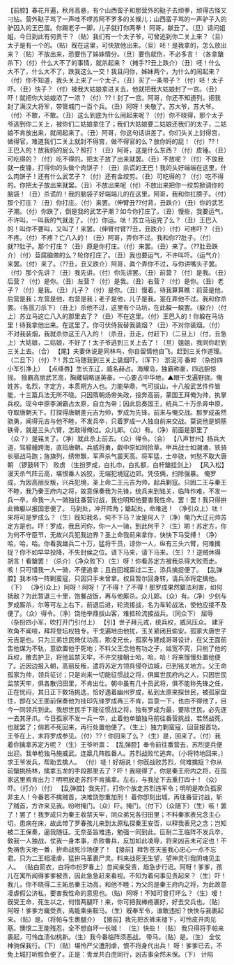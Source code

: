 <!-- { "loadSidebar": true } -->
【前腔】春花开遍，秋月高悬，有个山西蛮子和那营外的鞑子去顽拳，顽得古怪又刁钻。营外鞑子骂了一声哇不啰苏阿不罗多的关猴儿；山西蛮子骂的一声驴子入的驴囚入的王巴蛋。你踢老子一脚，儿子就打你两拳！
阿哥，献丑了。（旦）请问姐姐，今日到此有何贵干？（贴）我们有一个太子爷，可曾逃到你二关上来？（旦）太子是有一个的。（贴）旣在这里，可快放他出来。（旦）呸！是我拿的，怎么放出来？（贴）不放出来，恐要伤了姊妹情分。（旦）要伤就伤，不必多言！（各拿鎗杀下）（付）什么大不了的事情，就杀起来？（摊手??丑上跌介）（丑）呸！什么大不了，什么大不了，跌我这么一交！我且问你，姊妹两个，为什么的闹起来？（付）你不知道，我头关上来了一个太子。（丑）买了一条带子？（付）呸！太子吓。（丑）快子？（付）被我大姑娘拿进关去，他就把我大姑娘封了一宫。（丑）吓！就把你大姑娘浓了一浓？（付）??！封了一宫。阿哥，你还不知道列，把我封了满汉大将军，带管城门一百个兵。（丑）阿呀！失敬了。苏大爷，苏大爷。（付）不敢，不敢。（丑）这么到底为什么闹起来呢？（付）你不晓得，那个太子爷逃到你二关上，被你们二姑娘拿住了；我们大姑娘要二姑娘还我们的太子，二姑娘不肯放出来，就闹起来了。（丑）阿哥，你这句话讲差了。你们头关上封得宫，做得官，难道我们二关上就封不得宫，做不得官的么？放你妈的屁！（付）??！王巴入的！放我妈的屁么？照打！（丑）阿哥，这是什么东西？（付）皮锤。（丑）可吃得的？（付）吃不得的。把太子放了出来就罢。（丑）不放呢？（付）不放我就一皮锤，打得你的头做个肉饼子！（丑）杀谎的王巴！我的头好端端在这里，什么肉饼子！还有什么武艺子？（付）还有金绞剪。（丑）可吃得的？（付）吃不得的。你把太子放出来就罢。（丑）不放出来呢（付）不放出来把你一绞剪掀调你的脑袋！（丑）杀谎的！我的脑袋子好端端儿的在这里。阿哥，我和你扛膀子。（付）那个打庄？（丑）你打庄。（付）来罢。（伸臂丑??付背，丑跌介）（丑）你的武艺子潮。（付）你跌了，倒是我的武艺子潮？如今你打庄了。（丑）慢些，我要运气，不许叫，一叫我的气就走了。（付）你运。呔！苏立马运完了么？（丑）王巴入的！叫你不要叫，又叫了！来罢。（伸臂付臂??丑，丑跌介）（付）可疼吓？（丑）不疼。（付）不疼？亡八入的！（丑）阿哥，弄你不过。我和你??肚子。（付）就??肚子。那个打庄？（丑）原是你打庄。（付）来罢。（丑）来了。（??肚丑跌介）（付）荳腐脑做的么？轮你打庄了。（丑）我也要运气，不许叫吓。（运气介）来罢。（付）来了。（??丑，丑又跌介）阿哥，眞个弄你不过，与你讲嘴头子罢。（付）那个先讲？（丑）我先讲。（付）你先讲罢。（丑）前营？（付）是我。（丑）后营？（付）是你。（丑）左营？（付）是我。（丑）右营？（付）是你。（丑）老子？（付）是我。（丑）儿子？（付）是你。（丑）慢着，待我算算瞧：前营是他，后营是我；左营是他，右营是我；老子是他，儿子是我。寔在弄他不过。我和你杀罢。（各拔刀杀下）（丑上）杀他不过，这里有个马坊，在此躱一躱罢。（躱介）（付上）苏立马这亡八入的那里去了？（丑）不在这里。（付）王巴入的！你躱在马坊里！待我拿他出来。在这里了。你可伏侍我替我装烟？（丑）不对你装烟。（付）不对我装烟，我就杀你这王八入的！（杀丑，丑走，付赶下）（二旦上）（付，丑急上）大姑娘，二姑娘，不好了！太子爷逃到三关上去了！（旦）姐姐，我同你赶到三关上去。（合）
【尾】夫妻休说是同林鸟，你自留情他自飞。赶到三关作道理。
（二旦下）（付）?！苏立马随我到三关上装烟吓。（浑下）
淤泥河
番衅
（杂扮四小军引净上）
【点绛唇】生长东辽，威名赫占。海耀岛，独霸称豪，四远胆惊摇。
独霸高丽武艺高，胸藏韬略逞英豪。一心要占中华地，▲眼干戈遍野骁。俺姓苏，名烈，字定方，本贯朔方人也。力能举鼎，气可拔山，十八般武艺件件皆能，十三篇兵法无所不晓。只因隋朝炀帝失政，投奔高丽，蒙国王拜俺为帅，执掌兵权。现今中原李渊霸占太原，自立为帝；因此启奏国王，统兵二十万杀奔中原，夺取唐朝天下。打探得唐朝差元吉为帅，罗成为先锋，前来与俺交战。那罗成虽然骁勇，闻得元吉与他不睦，不发兵卒，只着罗成一人独自前来交战。莫说他是铜筋铁骨，就是三头六臂，怎敌得俺过。众儿郞。（众）有。（净）前面是那里了（众？）是铭关了。（净）就此杀上前去。（众）得令。（合）
【八声甘州】扬兵大道，驾艨艟跨海，直捣唐朝。兵威将勇，觑中原如同拾草。甲兵战士如潮涌，铁骑长驱战马跑；旌旗列，绣带飘，军声杀气震天高。将军猛，士卒骁，何愁不取大唐朝
（锣鼓转下）
败虏
（生扮罗成，白扎巾，白扎额，白杆鎗挂剑上）
【风入松】漫天杀气阵云高，堪恨番人凶狡，无端犯境寇边郊。凭伎俩，扫除强暴。
俺罗成，为因高丽反叛，兴兵犯境，圣上命二王元吉为帅，起兵剿寇。只因二王与秦王不睦，我乃秦王府内之将，故意保奏我为先锋，统兵来到铭关，临阵作难，不发一兵一卒，命我一人一骑独往番营讨战，我也明知他要害我性命。罢！罢！我只得拚此微躯以报国恩便了。
马到处，冲开阵角；鎗起处，命难逃！
（净引众上）呔！来将可是罗成么？（生）旣知我名，何不下马？汝是何人？（净）俺乃大辽元帅苏定方是也。吓！罗成，我且问你，你一人一骑，到此何干？（生）啲！苏定方，你为何不守臣节，无故兴兵犯我边界？圣上命我前来拿你，快快下马受缚！（净）哈，哈，哈。你看我雄兵二十万，猛将千员，谅你一人，纵有三头六臂，何难擒捉？你不如早早投降，不失封侯之位。请下马来，请下马来。（生）?！逆贼休得胡言！看鎗罢！（杀介）（净众败下）（生）呀！你看苏定方被我杀得大败而走。咳！只可惜我一人一骑，不便追拿；且自回城禀过二王，添兵擒捉便了。
【乱弹腔】我本待一阵剿蛮寇，只因只手未曾拿。权且暂尔回身转，请兵添将定擒他。（下）
（净引众上）阿呀！阿呀！了不得！了不得！那罗成果然鎗法利害，如何抵敌？为此暂退三十里，饱餐战饭，再与他厮杀。众儿郞。（众）有。（净）少刻与罗成厮杀，尔等可左上右下，前退后进，轮流接战，名为车轮战法，使他应接不及便了。（众）得令。（净）饶他举鼎拔山客，难抵轮流接战兵。（同众下）
屈辱
（杂扮四小军，吹打开门引付上）
【引】世子拜元戎，统兵权，威风压众。
建牙吹角不闻喧，拜将登坛权独专。干戈遍地由他扰，玉关紧闭且偷安。孤家大唐世子元吉是也。只为三弟世民倚仗功高，欺凌兄长，孤家与建成哥哥设计，在父王面前吿他谋为不轨，意欲置他于死地；不料父王念他有功之子，姑宽不究，只削了他的兵权，散去护卫，将他监禁天牢，不许交接朝士哈，哈，哈！将来慢慢处置他便了。近因边报入朝，高丽反叛，遣将苏定方领兵侵夺边城，已到铭关地方。父王命孤家为帅，领兵征讨；只是向来一切能征惯战之将，俱属世民府内之人，只因世民监禁天牢，俱各散归田里，不肯出仕。朝中虽有几十员武将，俱不能称先锋之任，正在忧闷，其日正下敎场挑选，恰好遇着幽州罗成，私到太原来探世民，被孤家盘住，卽在父王面前保奏他为挂印先锋罗成再三不肯，旨意一下，也由不得他了，目今一同领兵到此。我想世民手下能征惯战之将，独有罗成为最，要除世民，必先逐一去其牙爪。今日孤家不发一兵一卒，止着他单鎗独马前往番营挑战，若然战死，也就罢了；倘若不死回来，再行处置他便了。（生上）独力剿蛮寇，回营报首功。王爷在上，末将罗成参见。（付）??！你回来了么？（生）是，回来了。（付）我着你擒拿苏定方呢？（生）王爷听禀：
【乱弹腔】奉令前往番营去，苏烈提兵便出迎。我单枪独马施威武。连嬴几阵胜番人。苏烈战败忙逃奔。〔小将特地回来，〕求王爷发兵，帮助去擒人。
（付）唗！好胡说！你旣战败苏烈，何难擒捉？你从前鎗挑杨林，擒拿五龙的手段那里去了？吓！我晓得了，你是秦王府内之将，在孤家这里焉肯出力？明明放走苏烈不肯擒拿。左右，与我扯下去重打四十！（众）吓。（打介）（付）
【乱弹腔】我先打，打你个放走苏烈违军令；明明是欺负孤家非主人！今番若不擒贼首，决难饶恕重加刑！
着你卽刻出城，再往番营讨战，斩了贼首，方许来见我。吩咐掩门。（众）吓。掩门。（付下）（众随下）（生）咳！罢了！罢了！我罗成只为秦王收禁天牢，同众弟兄各归田里；不料秦家表兄念主心切，患病在床，故此带了罗春孩儿来到太原私探秦王安否，以释我表兄之念；岂知被二王保奏，逼我随征。无奈圣旨难违，勉强一同到此。叵耐二王临阵不发兵卒，敎我一人独战，仗我一身本事，杀败番兵，反加如此凌辱，将来凶吉未可定也！不免祷吿天地一番，拚命战死沙场便了！
【接前】拜吿苍天鉴我心忠心一点不忘君。只为二王相凌虐，猛拚马革裹尸灵。料来战死无生望，望神灵引我阴魂见主人。
（贴白箭衣，白将巾扮罗春上）忽闻亲受责，趋急步行迟。阿呀！爹爹，孩儿在寓所闻得爹爹被责，因此急急赶来看视。不知为着何事见责起来？（生）吓！我儿，你不晓得二王妬忌秦王功高，和他不睦；为父的是秦王府内之将，为此故意凌虐假公济私，要害我性命的意思也。（贴）阿呀！不知可曾打坏么？（生）嗳！旣受王命，死生以之，何惜两腿吓！来，你可把我棒疮裹好，好去交兵也。（贴）阿呀！爹爹方纔受责，焉能乘坐鞍马。（生）旣奉军令，谁敢违抝？快快与我裹起来。（贴）是。（将帕与生裹腿介）
【接前】我先把衣裤来褪下，可怜皮开肉见筋。懊恨二王能残忍，全不想自坏一长城！
（生）快些！（贴）
我只得将手帕来裹起，可怜血渍似桃新。（生）我今番临阵须恶战。
带马。（贴）是。（生）
全仗神驹保我行。（下）（贴）堪怜严父遭刑虐，恨不将身代出兵！
呀！爹爹已去，不免上城打听胜负便了。正是：青龙共白虎同行，凶吉事全然未保。（下）
计陷
